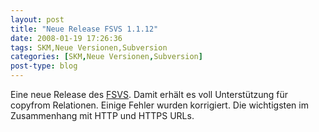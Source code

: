 ```yaml
---
layout: post
title: "Neue Release FSVS 1.1.12"
date: 2008-01-19 17:26:36
tags: SKM,Neue Versionen,Subversion
categories: [SKM,Neue Versionen,Subversion]
post-type: blog
---
```

Eine neue Release des <a href="http://fsvs.tigris.org/"  title="http://fsvs.tigris.org/">FSVS</a>. Damit erhält es voll Unterstützung für copyfrom Relationen. Einige Fehler wurden korrigiert. Die wichtigsten im Zusammenhang mit HTTP und HTTPS URLs.
